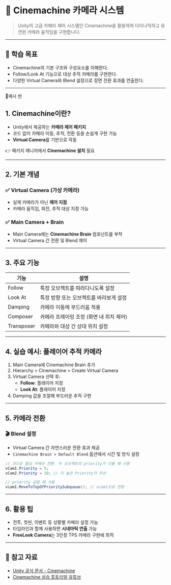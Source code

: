 # 🎥 Cinemachine 카메라 시스템

> Unity의 고급 카메라 제어 시스템인 Cinemachine을 활용하여 다이나믹하고 유연한 카메라 움직임을 구현합니다.

---

## 🧠 학습 목표

- Cinemachine의 기본 구조와 구성요소를 이해한다.
- Follow/Look At 기능으로 대상 추적 카메라를 구현한다.
- 다양한 Virtual Camera와 Blend 설정으로 장면 전환 효과를 연출한다.

---
🔩예시 씬

## 1. Cinemachine이란?

- Unity에서 제공하는 **카메라 제어 패키지**
- 코드 없이 카메라 이동, 추적, 전환 등을 손쉽게 구현 가능
- **Virtual Camera**를 기반으로 작동

👉 패키지 매니저에서 **Cinemachine 설치** 필요

---

## 2. 기본 개념

### ✅ Virtual Camera (가상 카메라)
- 실제 카메라가 아닌 **제어 지점**
- 카메라 움직임, 회전, 추적 대상 지정 가능

### ✅ Main Camera + Brain
- Main Camera에는 **Cinemachine Brain** 컴포넌트를 부착
- Virtual Camera 간 전환 및 Blend 제어

---

## 3. 주요 기능

| 기능 | 설명 |
|------|------|
| Follow | 특정 오브젝트를 따라다니도록 설정 |
| Look At | 특정 방향 또는 오브젝트를 바라보게 설정 |
| Damping | 카메라 이동에 부드러움 적용 |
| Composer | 카메라 프레이밍 조정 (화면 내 위치 제어) |
| Transposer | 카메라와 대상 간 상대 위치 설정 |

---

## 4. 실습 예시: 플레이어 추적 카메라

1. Main Camera에 Cinemachine Brain 추가
2. Hierarchy > Cinemachine > Create Virtual Camera
3. Virtual Camera 선택 후:
   - **Follow**: 플레이어 지정
   - **Look At**: 플레이어 지정
4. Damping 값을 조절해 부드러운 추적 구현

---

## 5. 카메라 전환

### 🎬 Blend 설정

- Virtual Camera 간 자연스러운 전환 효과 제공
- `Cinemachine Brain > Default Blend` 옵션에서 시간 및 방식 설정

```csharp
// 코드로 활성 카메라 전환. 두 오브젝트의 priority가 다를 때 사용
vCam1.Priority = 5;
vCam2.Priority = 10; // 더 높은 Priority가 우선
```

```csharp
// priority 같을 때 사용
vcam1.MoveToTopOfPrioritySubqueue(); // vcam1으로 전환
```

---

## 6. 활용 팁

- 전투, 컷씬, 이벤트 등 상황별 카메라 설정 가능
- 타임라인과 함께 사용하면 **시네마틱 연출** 가능
- **FreeLook Camera**는 3인칭 TPS 카메라 구현에 최적

---

## 🔗 참고 자료

- [Unity 공식 문서 - Cinemachine](https://docs.unity3d.com/Packages/com.unity.cinemachine@2.6/manual/index.html)
- [Cinemachine 실습 튜토리얼 유튜브](https://www.youtube.com/results?search_query=unity+cinemachine+tutorial)

